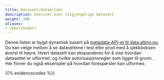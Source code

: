 ```yaml
---
title: Datasett/datakilder
description: Oversikt over tilgjengelige datasett
weight: 200
aliases:
- /beviskoder/
---
```


Denne listen er bygd dynamisk basert på [metadata-API-et til data.altinn.no](https://data.altinn.no/api-details#api=publicmetadata). Du kan velge mellom å se datasettene i test eller prod med å sjekkboksen øverst til høyre. Hvert datasett kan ekspanderes for å vise hvordan datasettet er utformet, og hvilke autorisasjonsregler som ligger til grunn. Her finner du også eksempler på hvordan forespørsler kan utformes.

{{% evidencecodes %}}
